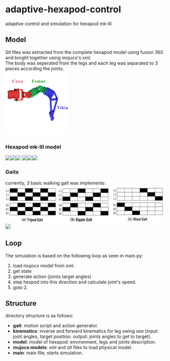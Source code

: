 # adaptive-hexapod-control
adaptive control and simulation for hexapod mk-III

## Model
Stl files was extracted from the complete hexapod model using fusion 360 and broght together using mojuco's xml.\
The body was seperated from the legs and each leg was separated to 3 pieces according the joints.\
<img src="images/legstructure.jpg" width=200>

### Hexapod mk-III model
<img src="images/hexapod.gif" width=200><img src="images/body.gif" width=200><img src="images/body.gif" width=200>
<img src="images/coxa.gif" width=200><img src="images/femur.gif" width=200><img src="images/tibia.gif" width=200>

### Gaits
currently, 3 basic walking gait was implements:
<img src="images/gaits.png" width=500>
<img src="images/walking_gaits.gif">

## Loop
The simulation is based on the following loop as seen in main.py:<br/>
1. load mujoco model from xml.
2. get state
3. generate action (joints target angles)
4. step hexpod into this direction and calculate joint's speed.
5. goto 2.

## Structure
directory structure is as follows:<br/>
* <b>gait</b>: motion script and action generator.
* <b>kinematics</b>: inverse and forward kinematics for leg swing use (input: joint angles, target position. output: joints angles to get to target).
* <b>model</b>: model of hexapod: environment, legs and joints description.
* <b>mujoco models</b>: xml and stl files to  load physical model.
* <b>main</b>: main file, starts simulation.
